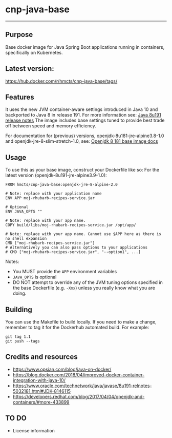 # cnp-java-base
----
## Purpose
Base docker image for Java Spring Boot applications running in containers, specifically on Kubernetes.

## Latest version:
https://hub.docker.com/r/hmcts/cnp-java-base/tags/

## Features

It uses the new JVM container-aware settings introduced in Java 10 and backported to Java 8 in release 191. For more information see:
[Java 8u191 release notes](https://www.oracle.com/technetwork/java/javase/8u191-relnotes-5032181.html#JDK-8146115)
The image includes base settings tuned to provide best trade off between speed and memory efficiency. 

For documentation for (previous) versions, openjdk-8u181-jre-alpine3.8-1.0  and openjdk-jre-8-slim-stretch-1.0, see:
[Openjdk 8 181 base image docs](https://github.com/hmcts/cnp-java-base/tree/openjdk-8u181-jre-alpine3.8-1.0) 

## Usage
To use this as your base image, construct your Dockerfile like so:
For the latest version (openjdk-8u191-jre-alpine3.9-1.0):
```
FROM hmcts/cnp-java-base:openjdk-jre-8-alpine-2.0

# Note: replace with your application name
ENV APP moj-rhubarb-recipes-service.jar

# Optional
ENV JAVA_OPTS ""

# Note: replace with your app name.
COPY build/libs/moj-rhubarb-recipes-service.jar /opt/app/

# Note: replace with your app name. Cannot use $APP here as there is no shell expansion
CMD ["moj-rhubarb-recipes-service.jar"]
# Alternatively you can also pass options to your applications
# CMD ["moj-rhubarb-recipes-service.jar", "--option1", ...]

```

Notes:
* You MUST provide the `APP` environment variables
* `JAVA_OPTS` is optional
* DO NOT attempt to override any of the JVM tuning options specified in the base Dockerfile (e.g. `-Xmx`) unless you really
know what you are doing.

## Building
You can use the Makefile to build locally.  If you need to make a change, remember to tag it for the Dockerhub automated build.  For example:
```
git tag 1.1
git push --tags
```

## Credits and resources
* https://www.opsian.com/blog/java-on-docker/
* https://blog.docker.com/2018/04/improved-docker-container-integration-with-java-10/
* https://www.oracle.com/technetwork/java/javase/8u191-relnotes-5032181.html#JDK-8146115
* https://developers.redhat.com/blog/2017/04/04/openjdk-and-containers/#more-433899

## TO DO
* License information
